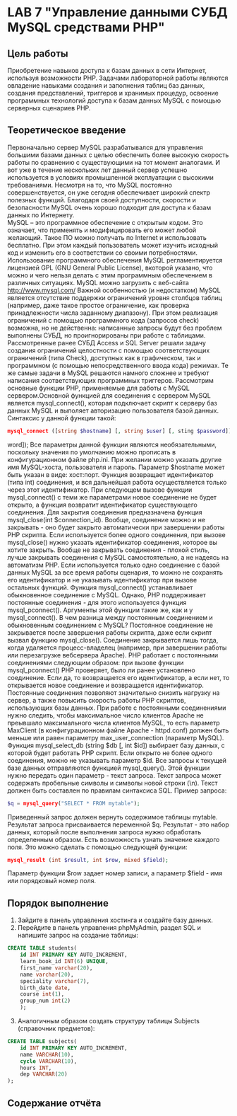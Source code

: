 # LAB 7 "Управление данными СУБД MуSQL средствами РНР"

## Цель работы
Приобретение навыков доступа к базам данных в сети Интернет, используя возможности PHP. Задачами лабораторной работы являются овладение навыками создания и заполнения таблиц баз данных, создания представлений, триггеров и хранимых процедур, освоение программных технологий доступа к базам данных MySQL с помощью серверных сценариев PHP.

## Теоретическое введение
Первоначально сервер MySQL разрабатывался для управления большими базами данных с целью обеспечить более высокую скорость работы по сравнению с существующими на тот момент аналогами. И вот уже в течение нескольких лет данный сервер успешно используется в условиях промышленной эксплуатации с высокими требованиями. Несмотря на то, что MySQL постоянно совершенствуется, он уже сегодня обеспечивает широкий спектр полезных функций. Благодаря своей доступности, скорости и безопасности MySQL очень хорошо подходит для доступа к базам данных по Интернету.  
MySQL – это программное обеспечение с открытым кодом. Это означает, что применять и модифицировать его может любой желающий. Такое ПО можно получать по Internet и использовать бесплатно. При этом каждый пользователь может изучить исходный код и изменить его в соответствии со своими потребностями. Использование программного обеспечения MySQL регламентируется лицензией GPL (GNU General Public License), вкоторой указано, что можно и чего нельзя делать с этим программным обеспечением в различных ситуациях. MySQL можно загрузить с веб-сайта http://www.mysql.com/
Важной особенностью (и недостатком) MySQL является отсутствие поддержки ограничений уровня столбцов таблиц (например, даже такое простое ограничение, как проверка принадлежности числа заданному диапазону). При этом реализация ограничений с помощью программного кода (запросов check) возможна, но не действенна: написанные запросы будут без проблем выполнены СУБД, но проигнорированы при работе с таблицами.  
Рассмотренные ранее СУБД Access и SQL Server решали задачу создания ограничений целостности с помощью соответствующих ограничений (типа Check), доступных как в графическом, так и программном (с помощью непосредственного ввода кода) режимах. Те же самые задачи в MySQL решаются намного сложнее и требуют написания соответствующих программных триггеров.
Рассмотрим основные функции PHP, применяемые для работы с MySQL сервером.Основной функцией для соединения с сервером MySQL является mysql_connect(), которая подключает скрипт к серверу баз данных MySQL и выполяет авторизацию пользователя базой данных. Синтаксис у данной функции такой:
```php
mysql_connect ([string $hostname] [, string $user] [, sting $password]);
```
word]);
Все параметры данной функции являются необязательными, поскольку значения по умолчанию можно прописать в конфигурационном файле php.ini. При желании можно указать другие имя MySQL-хоста, пользователя и пароль. Параметр $hostname может быть указан в виде: хост:порт.
Функция возвращает идентификатор (типа int) соединения, и вся дальнейшая работа осуществляется только через этот идентификатор. При следующем вызове функции mysql_connect() с теми же параметрами новое соединение не будет открыто, а функция возвратит идентификатор существующего соединения. 
Для закрытия соединения предназначена функция mysql_close(int $connection_id).
Вообще, соединение можно и не закрывать - оно будет закрыто автоматически при завершении работы PHP скрипта. Если используется более одного соединения, при вызове mysql_close() нужно указать идентификатор соединения, которое вы хотите закрыть. Вообще не закрывать соединения - плохой стиль, лучше закрывать соединения с MySQL самостоятельно, а не надеясь на автоматизм PHP. Если используется только одно соединение с базой данных MySQL за все время работы сценария, то можно не сохранять его идентификатор и не указывать идентификатор при вызове остальных функций.
Функция mysql_connect() устанавливает обыкновенное соединение с MySQL. Однако, PHP поддерживает постоянные соединения - для этого используется функция mysql_pconnect(). Аргументы этой функции такие же, как и у mysql_connect().
В чем разница между постоянным соединением и обыкновенным соединением с MySQL? Постоянное соединение не закрывается после завершения работы скрипта, даже если скрипт вызвал функцию mysql_close(). Соединение закрывается лишь тогда, когда удаляется процесс-владелец (например, при завершении работы или перезагрузке вебсервера Apache). 
PHP работает с постоянными соединениями следующим образом: при вызове функции mysql_pconnect() PHP проверяет, было ли ранее установлено соединение. Если да, то возвращается его идентификатор, а если нет, то открывается новое соединение и возвращается идентификатор.
Постоянные соединения позволяют значительно снизить нагрузку на сервер, а также повысить скорость работы PHP скриптов, использующих базы данных. При работе с постоянными соединениями нужно следить, чтобы максимальное число клиентов Apache не преывшало максимального числа клиентов MySQL, то есть параметр MaxClient (в конфигурационном файле Apache - httpd.conf) должен быть меньше или равен параметру max_user_connection (параметр MySQL).
Функция mysql_select_db (string $db [, int $id]) выбирает базу данных, с которой будет работать PHP скрипт. Если открыто не более одного соединения, можно не указывать параметр $id.
Все запросы к текущей базе данных отправляются функцией mysql_query(). Этой функции нужно передать один параметр - текст запроса. Текст запроса может содержать пробельные символы и символы новой строки (\n). Текст должен быть составлен по правилам синтаксиса SQL. Пример запроса:
```php
$q = mysql_query("SELECT * FROM mytable");
```
Приведенный запрос должен вернуть содержимое таблицы mytable. Результат запроса присваивается переменной $q. Результат - это набор данных, который после выполнения запроса нужно обработать определенным образом.
Есть возможность узнать значение каждого поля. Это можно сделать с помощью следующей функции:
```php
mysql_result (int $result, int $row, mixed $field);
```
Параметр функции $row задает номер записи, а параметр $field - имя или порядковый номер поля.

## Порядок выполнение
1. Зайдите в панель управления хостинга и создайте базу данных.
2. Перейдите в панель управления phpMyAdmin, раздел SQL и напишите запрос на создание таблицы:
```sql
CREATE TABLE students(
    id INT PRIMARY KEY AUTO_INCREMENT, 
    learn_book_id INT(6) UNIQUE,
    first_name varchar(20),
    name varchar(20),
    speciality varchar(7),
    birth_date date,
    course int(1),
    group_num int(2)
    );
```
3. Аналогичным образом создать структуру таблицы Subjects (справочник предметов):
```sql
CREATE TABLE subjects(
	id INT PRIMARY KEY AUTO_INCREMENT,
    name VARCHAR(10),
    cycle VARCHAR(10),
    hours INT,
    dep VARCHAR(20)
);
```

## Содержание отчёта

